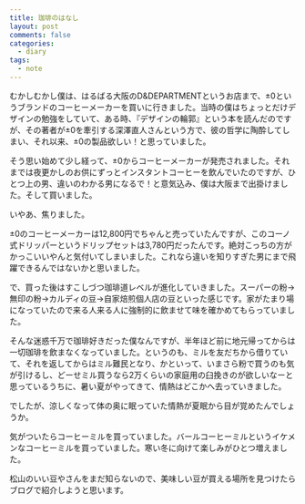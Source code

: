 ```yaml
---
title: 珈琲のはなし
layout: post
comments: false
categories:
  - diary
tags:
  - note
---
```


むかしむかし僕は、はるばる大阪のD&DEPARTMENTというお店まで、±0というブランドのコーヒーメーカーを買いに行きました。当時の僕はちょっとだけデザインの勉強をしていて、ある時、『デザインの輪郭』という本を読んだのですが、その著者が±0を牽引する深澤直人さんという方で、彼の哲学に陶酔してしまい、それ以来、±0の製品欲しい！と思っていました。

そう思い始めて少し経って、±0からコーヒーメーカーが発売されました。それまでは夜更かしのお供にずっとインスタントコーヒーを飲んでいたのですが、ひとつ上の男、違いのわかる男になるで！と意気込み、僕は大阪まで出掛けました。そして買いました。

<amp-img class="v-img" src="/img/uploads/2010/09/coffee-talk-1.jpg" alt="KONO式ドリッパー＆ポット" width="450" height="600" layout="responsive"></amp-img>

いやあ、焦りました。

±0のコーヒーメーカーは12,800円でちゃんと売っていたんですが、このコーノ式ドリッパーというドリップセットは3,780円だったんです。絶対こっちの方がかっこいいやんと気付いてしまいました。これなら違いを知りすぎた男にまで飛躍できるんではないかと思いました。

で、買った後はすこしづつ珈琲道レベルが進化していきました。スーパーの粉→無印の粉→カルディの豆→自家焙煎個人店の豆といった感じです。家がたまり場になっていたので来る人来る人に強制的に飲ませて味を確かめてもらっていました。

そんな迷惑千万で珈琲好きだった僕なんですが、半年ほど前に地元帰ってからは一切珈琲を飲まなくなっていました。というのも、ミルを友だちから借りていて、それを返してからはミル難民となり、かといって、いまさら粉で買うのも気が引けるし、どーせミル買うなら2万くらいの家庭用の臼挽きのが欲しいなーと思っているうちに、暑い夏がやってきて、情熱はどこかへ去っていきました。

でしたが、涼しくなって体の奥に眠っていた情熱が夏眠から目が覚めたんでしょうか。

<amp-img class="v-img" src="/img/uploads/2010/09/coffee-talk-2.jpg" alt="バールコーヒーミル" width="450" height="600" layout="responsive"></amp-img>

気がついたらコーヒーミルを買っていました。バールコーヒーミルというイケメンなコーヒーミルを買っていました。寒い冬に向けて楽しみがひとつ増えました。

<amp-img src="/img/uploads/2010/09/coffee-talk-3.jpg" alt="コーヒーミルとドリッパー" width="600" height="450" layout="responsive"></amp-img>

松山のいい豆やさんをまだ知らないので、美味しい豆が買える場所を見つけたらブログで紹介しようと思います。


 [1]: /img/uploads/2010/09/coffee-talk-1.jpg
 [2]: /img/uploads/2010/09/coffee-talk-2.jpg
 [3]: /img/uploads/2010/09/coffee-talk-3.jpg
